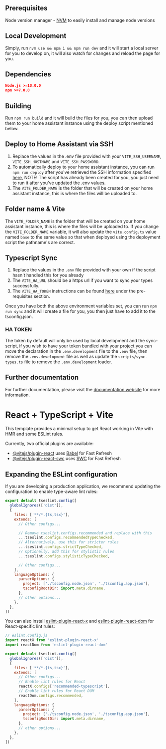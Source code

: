 ## Prerequisites
Node version manager - [NVM](https://github.com/nvm-sh/nvm) to easily install and manage node versions

## Local Development
Simply, run `nvm use && npm i && npm run dev` and it will start a local server for you to develop on, it will also watch for changes and reload the page for you. 

## Dependencies

```json
Node.js >=18.0.0
npm >=7.0.0
```

## Building
Run `npm run build` and it will build the files for you, you can then upload them to your home assistant instance using the deploy script mentioned below.

## Deploy to Home Assistant via SSH
1. Replace the values in the .env file provided with your `VITE_SSH_USERNAME`, `VITE_SSH_HOSTNAME` and `VITE_SSH_PASSWORD`.
2. To automatically deploy to your home assistant instance, you can run `npm run deploy` after you've retrieved the SSH information specified [here](https://shannonhochkins.github.io/ha-component-kit/?path=/docs/introduction-deploying--docs), NOTE! The script has already been created for you, you just need to run it after you've updated the .env values.
3. The `VITE_FOLDER_NAME` is the folder that will be created on your home assistant instance, this is where the files will be uploaded to.

## Folder name & Vite
The `VITE_FOLDER_NAME` is the folder that will be created on your home assistant instance, this is where the files will be uploaded to. If you change the `VITE_FOLDER_NAME` variable, it will also update the `vite.config.ts` value named `base` to the same value so that when deployed using the deployment script the pathname's are correct.

## Typescript Sync

1. Replace the values in the `.env` file provided with your own if the script hasn't handled this for you already
2. The `VITE_HA_URL` should be a https url if you want to sync your types successfully.
3. The `VITE_HA_TOKEN` instructions can be found [here](https://shannonhochkins.github.io/ha-component-kit/?path=/docs/introduction-typescriptsync--docs) under the pre-requisites section.

Once you have both the above environment variables set, you can run `npm run sync` and it will create a file for you, you then just have to add it to the tsconfig.json.

### HA TOKEN
The token by default will only be used by local development and the sync-script, if you wish to have your token bundled with your project you can move the declaration in the `.env.development` file to the `.env` file, then remove the `.env.development` file as well as update the `scripts/sync-types.ts` file to remove the `.env.development` loader.

## Further documentation
For further documentation, please visit the [documentation website](https://shannonhochkins.github.io/ha-component-kit/) for more information.



# React + TypeScript + Vite

This template provides a minimal setup to get React working in Vite with HMR and some ESLint rules.

Currently, two official plugins are available:

- [@vitejs/plugin-react](https://github.com/vitejs/vite-plugin-react/blob/main/packages/plugin-react) uses [Babel](https://babeljs.io/) for Fast Refresh
- [@vitejs/plugin-react-swc](https://github.com/vitejs/vite-plugin-react/blob/main/packages/plugin-react-swc) uses [SWC](https://swc.rs/) for Fast Refresh

## Expanding the ESLint configuration

If you are developing a production application, we recommend updating the configuration to enable type-aware lint rules:

```js
export default tseslint.config([
  globalIgnores(['dist']),
  {
    files: ['**/*.{ts,tsx}'],
    extends: [
      // Other configs...

      // Remove tseslint.configs.recommended and replace with this
      ...tseslint.configs.recommendedTypeChecked,
      // Alternatively, use this for stricter rules
      ...tseslint.configs.strictTypeChecked,
      // Optionally, add this for stylistic rules
      ...tseslint.configs.stylisticTypeChecked,

      // Other configs...
    ],
    languageOptions: {
      parserOptions: {
        project: ['./tsconfig.node.json', './tsconfig.app.json'],
        tsconfigRootDir: import.meta.dirname,
      },
      // other options...
    },
  },
])
```

You can also install [eslint-plugin-react-x](https://github.com/Rel1cx/eslint-react/tree/main/packages/plugins/eslint-plugin-react-x) and [eslint-plugin-react-dom](https://github.com/Rel1cx/eslint-react/tree/main/packages/plugins/eslint-plugin-react-dom) for React-specific lint rules:

```js
// eslint.config.js
import reactX from 'eslint-plugin-react-x'
import reactDom from 'eslint-plugin-react-dom'

export default tseslint.config([
  globalIgnores(['dist']),
  {
    files: ['**/*.{ts,tsx}'],
    extends: [
      // Other configs...
      // Enable lint rules for React
      reactX.configs['recommended-typescript'],
      // Enable lint rules for React DOM
      reactDom.configs.recommended,
    ],
    languageOptions: {
      parserOptions: {
        project: ['./tsconfig.node.json', './tsconfig.app.json'],
        tsconfigRootDir: import.meta.dirname,
      },
      // other options...
    },
  },
])
```
